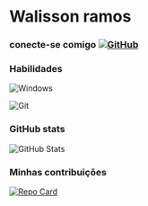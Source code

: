 
# Walisson ramos

### conecte-se comigo [![GitHub](https://img.shields.io/badge/GitHub-100000?style=for-the-badge&logo=github&logoColor=white)](https://github.com/walissonramos)

### Habilidades
![Windows](https://img.shields.io/badge/Windows-000?style=for-the-badge&logo=windows&logoColor=2CA5E0) 

![Git](https://img.shields.io/badge/GIT-E44C30?style=for-the-badge&logo=git&logoColor=white)

### GitHub stats
![GitHub Stats](https://github-readme-stats.vercel.app/api?username=SEUUSERNAME&theme=transparent&bg_color=000&border_color=30A3DC&show_icons=true&icon_color=30A3DC&title_color=E94D5F&text_color=FFF)

### Minhas contribuições 

[![Repo Card](https://github-readme-stats.vercel.app/api/pin/?username=SEUUSERNAME&repo=SEUREPOSITORIO&bg_color=000&border_color=30A3DC&show_icons=true&icon_color=30A3DC&title_color=E94D5F&text_color=FFF)](https://github.com/WalissonRamos/Aprendendo-o-git-e-github)


